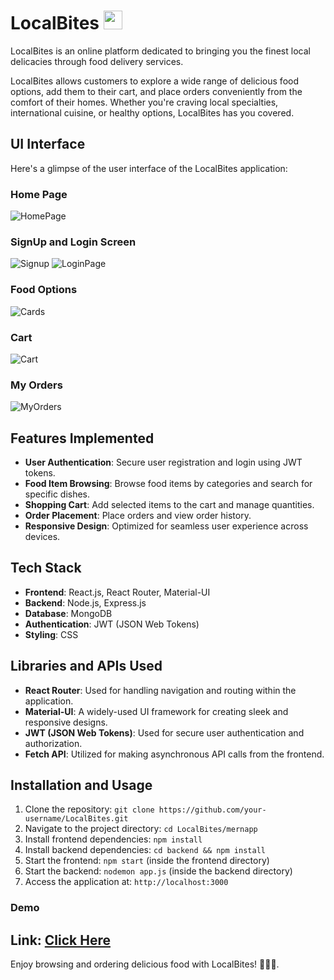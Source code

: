 # LocalBites <img src="https://github.com/adi2109/LocalBites/assets/81423231/b4f0ef34-a1a0-48c1-a270-25597c608a46" height=30 />

LocalBites is an online platform dedicated to bringing you the finest local delicacies through food delivery services.


LocalBites allows customers to explore a wide range of delicious food options, add them to their cart, and place orders conveniently from the comfort of their homes. Whether you're craving local specialties, international cuisine, or healthy options, LocalBites has you covered.

## UI Interface

Here's a glimpse of the user interface of the LocalBites application:

### Home Page
![HomePage](https://github.com/adi2109/LocalBites/assets/81423231/c6a6c640-eb4d-4c95-bfa5-8be6af5c563a)

### SignUp and Login Screen
![Signup](https://github.com/adi2109/LocalBites/assets/81423231/928a4d53-293b-4eee-950a-3ecff8caf612)
![LoginPage](https://github.com/adi2109/LocalBites/assets/81423231/d4e378fd-5cdc-49a8-a369-9b36c8afd872)

### Food Options
![Cards](https://github.com/adi2109/LocalBites/assets/81423231/00f94c1f-75f5-4704-80a5-1c80a00a3855)

### Cart 
![Cart](https://github.com/adi2109/LocalBites/assets/81423231/a70cc5d4-1d62-4dfe-b89c-d8f6cdf0503b)

### My Orders
![MyOrders](https://github.com/adi2109/LocalBites/assets/81423231/246ade01-f032-4e03-999d-66ce0e3b512c)

## Features Implemented

- **User Authentication**: Secure user registration and login using JWT tokens.
- **Food Item Browsing**: Browse food items by categories and search for specific dishes.
- **Shopping Cart**: Add selected items to the cart and manage quantities.
- **Order Placement**: Place orders and view order history.
- **Responsive Design**: Optimized for seamless user experience across devices.

## Tech Stack

- **Frontend**: React.js, React Router, Material-UI
- **Backend**: Node.js, Express.js
- **Database**: MongoDB
- **Authentication**: JWT (JSON Web Tokens)
- **Styling**: CSS

## Libraries and APIs Used

- **React Router**: Used for handling navigation and routing within the application.
- **Material-UI**: A widely-used UI framework for creating sleek and responsive designs.
- **JWT (JSON Web Tokens)**: Used for secure user authentication and authorization.
- **Fetch API**: Utilized for making asynchronous API calls from the frontend.

## Installation and Usage

1. Clone the repository: `git clone https://github.com/your-username/LocalBites.git`
2. Navigate to the project directory: `cd LocalBites/mernapp`
3. Install frontend dependencies: `npm install`
4. Install backend dependencies: `cd backend && npm install`
5. Start the frontend: `npm start` (inside the frontend directory)
6. Start the backend: `nodemon app.js` (inside the backend directory)
7. Access the application at: `http://localhost:3000`

### Demo
Link: [Click Here](https://drive.google.com/drive/folders/1TiZ1Hx3sRFTi1BodmQgPh4-V8ZmxuuDz?usp=drive_link)
---

Enjoy browsing and ordering delicious food with LocalBites! 🍔🍕🥗.

